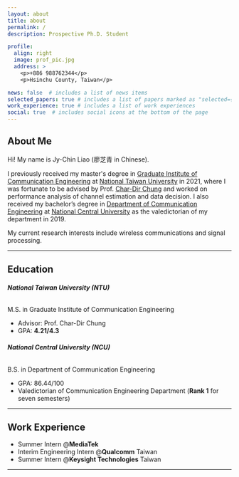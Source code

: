 ```yaml
---
layout: about
title: about
permalink: /
description: Prospective Ph.D. Student

profile:
  align: right
  image: prof_pic.jpg
  address: >
    <p>+886 988762344</p>
    <p>Hsinchu County, Taiwan</p>

news: false  # includes a list of news items
selected_papers: true # includes a list of papers marked as "selected={true}"
work_experience: true # includes a list of work experiences
social: true  # includes social icons at the bottom of the page
---
```

## About Me
Hi! My name is Jy-Chin Liao (廖芝青 in Chinese). 

I previously received my master's degree in [Graduate Institute of Communication Engineering](https://comm.ntu.edu.tw/en/) at [National Taiwan 
University](https://www.ntu.edu.tw/english/) in 2021, where I was fortunate to be advised by Prof. 
[Char-Dir Chung](https://www.ee.ntu.edu.tw/profile1.php?teacher_id=901162) and worked on performance analysis of channel estimation and data decision.
I also received my bachelor’s degree in [Department of Communication Engineering](http://www.ce.ncu.edu.tw/english/index.html) at 
[National Central University](https://www.ncu.edu.tw/en/index) as the valedictorian of my department in 2019.

My current research interests include wireless communications and signal processing.

---

## Education
###### **National Taiwan University (NTU)**
M.S. in Graduate Institute of Communication Engineering
- Advisor: Prof. Char-Dir Chung
- GPA: **4.21/4.3**

###### **National Central University (NCU)**
B.S. in Department of Communication Engineering 
- GPA: 86.44/100
- Valedictorian of Communication Engineering Department (**Rank 1** for seven semesters)

---

## Work Experience
- Summer Intern @**MediaTek**
- Interim Engineering Intern @**Qualcomm** Taiwan
- Summer Intern @**Keysight Technologies** Taiwan 

---

